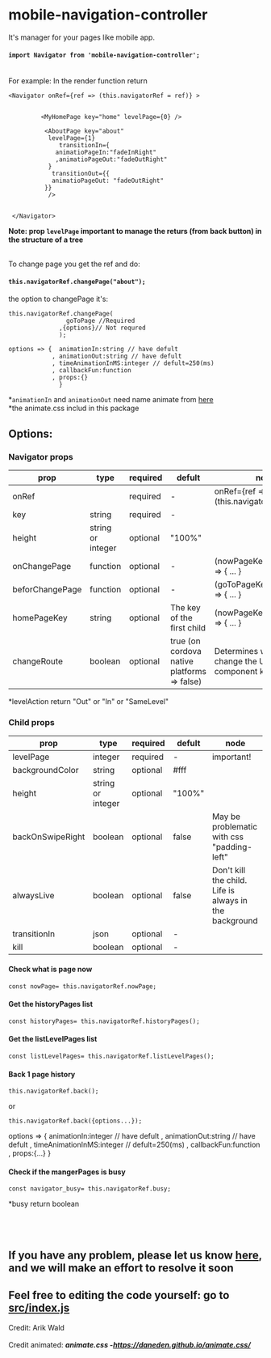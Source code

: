 # mobile-navigation-controller

It's manager for your pages like mobile app.<br>

#### `import Navigator from 'mobile-navigation-controller';`

<br>
For example:
In the render function return

```
<Navigator onRef={ref => (this.navigatorRef = ref)} >


         <MyHomePage key="home" levelPage={0} />

          <AboutPage key="about"
           levelPage={1}
              transitionIn={
             animatioPageIn:"fadeInRight"
             ,animatioPageOut:"fadeOutRight"
           }
            transitionOut={{
            animatioPageOut: "fadeOutRight"
          }}
           />


 </Navigator>
```

**Note: prop `levelPage` important to manage the returs (from back button) in the structure of a tree**<br><br>

To change page you get the ref and do:

#### `this.navigatorRef.changePage("about");`

the option to changePage it's:

```
this.navigatorRef.changePage(
                goToPage //Required
              ,{options}// Not requred
              );
```

```
options => {  animationIn:string // have defult
            , animationOut:string // have defult
            , timeAnimationInMS:integer // defult=250(ms)
            , callbackFun:function
            , props:{}
              }
```

*`animationIn` and `animationOut` need name animate from [here](https://daneden.github.io/animate.css/) <br>
*the animate.css includ in this package

## Options:

### Navigator props

<table>
  <thead>
    <tr>
      <th>prop</th>
      <th>type</th>
       <th>required</th>
       <th>defult</th>
     <th>node</th>
    </tr>
  </thead>
  <tbody>
    <tr>
      <td>onRef</td>
     <td></td>
      <td>required</td>
     <td>-</td>
     <td> onRef={ref => (this.navigatorRef = ref)} </td>
    </tr>
    <tr>
      <td>key</td>
     <td>string</td>
      <td>required</td>
     <td>-</td>
     <td></td>
    </tr>
     <tr>
      <td>height</td>
     <td>string or integer</td>
      <td>optional</td>
      <td>"100%"</td>
      <td></td>
    </tr>
     <tr>
      <td>onChangePage</td>
     <td>function</td>
      <td>optional</td>
       <td>-</td>
       <td>(nowPageKey,levelAction) => { ... }</td>
    </tr>
   <tr>
      <td>beforChangePage</td>
     <td>function</td>
      <td>optional</td>
       <td>-</td>
       <td>(goToPageKey,levelAction) => { ... }</td>
    </tr>
    <tr>
      <td>homePageKey</td>
     <td>string</td>
      <td>optional</td>
       <td>The key of the first child</td>
       <td>(nowPageKey,levelAction) => { ... }</td>
    </tr>
     <tr>
      <td>changeRoute</td>
     <td>boolean</td>
      <td>optional</td>
       <td>true (on cordova native platforms => false)</td>
       <td>Determines whether to change the URL to the component key</td>
    </tr>
  </tbody>
</table>
*levelAction return "Out" or "In" or "SameLevel"

### Child props

<table>
  <thead>
    <tr>
      <th>prop</th>
      <th>type</th>
       <th>required</th>
       <th>defult</th>
     <th>node</th>
    </tr>
  </thead>
  <tbody>
    <tr>
      <td>levelPage</td>
     <td>integer</td>
      <td>required</td>
     <td>-</td>
     <td>important!</td>
    </tr>
    <tr>
      <td>backgroundColor</td>
     <td>string</td>
      <td>optional</td>
     <td>#fff</td>
     <td></td>
    </tr>
     <tr>
      <td>height</td>
     <td>string or integer</td>
      <td>optional</td>
      <td>"100%"</td>
      <td></td>
    </tr>
     <tr>
      <td>backOnSwipeRight</td>
     <td>boolean</td>
      <td>optional</td>
       <td>false</td>
       <td>May be problematic with css "padding-left" </td>
    </tr>
   <tr>
      <td>alwaysLive</td>
     <td>boolean</td>
      <td>optional</td>
       <td>false</td>
       <td>Don't kill the child. Life is always in the background</td>
    </tr>
     <tr>
      <td>transitionIn</td>
     <td>json</td>
      <td>optional</td>
     <td>-</td>
     <td></td>
    </tr>
       <tr>
      <td>kill</td>
     <td>boolean</td>
      <td>optional</td>
     <td>-</td>
     <td></td>
    </tr>
    
  </tbody>
</table>

#### Check what is page now

```
const nowPage= this.navigatorRef.nowPage;
```

#### Get the historyPages list

```
const historyPages= this.navigatorRef.historyPages();
```

#### Get the listLevelPages list

```
const listLevelPages= this.navigatorRef.listLevelPages();
```

#### Back 1 page history

```
this.navigatorRef.back();
```

or

```
this.navigatorRef.back({options...});
```

options => { animationIn:integer // have defult , animationOut:string // have defult , timeAnimationInMS:integer // defult=250(ms) , callbackFun:function , props:{...} }

#### Check if the mangerPages is busy

```
const navigator_busy= this.navigatorRef.busy;
```

\*busy return boolean  
<br><br><br>

## If you have any problem, please let us know [here](https://github.com/orchoban/mobile-navigation-controller/issues), and we will make an effort to resolve it soon

## Feel free to editing the code yourself: go to [src/index.js](https://github.com/orchoban/mobile-navigation-controller/blob/master/src/index.js)

Credit:
Arik Wald
<br><br>
Credit animated:
**_animate.css -https://daneden.github.io/animate.css/_**
